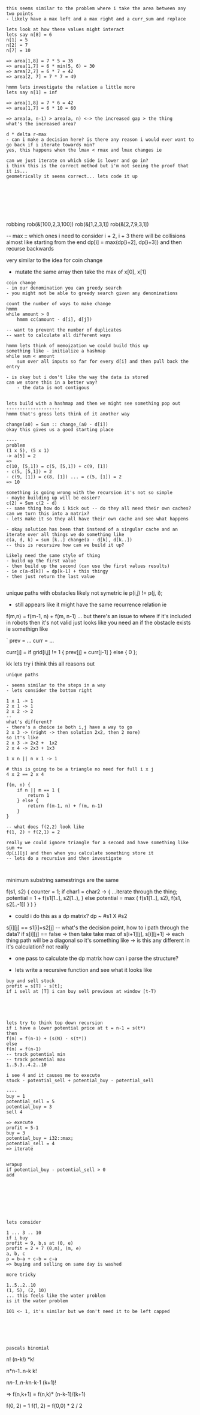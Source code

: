 ```

this seems similar to the problem where i take the area between any two points
- likely have a max left and a max right and a curr_sum and replace

lets look at how these values might interact
lets say n[8] = 6
n[1] = 5
n[2] = 7
n[7] = 10

=> area[1,8] = 7 * 5 = 35
=> area[1,7] = 6 * min(5, 6) = 30
=> area[2,7] = 6 * 7 = 42 
=> area[2, 7] = 7 * 7 = 49

hmmm lets investigate the relation a little more
lets say n[1] = inf

=> area[1,8] = 7 * 6 = 42
=> area[1,7] = 6 * 10 = 60

=> area(a, n-1) > area(a, n) <-> the increased gap > the thing
what's the increased area?

d * delta r-max
- can i make a decision here? is there any reason i would ever want to go back if i iterate towards min?
yes, this happens when the lmax < rmax and lmax changes ie

can we just iterate on which side is lower and go in?
i think this is the correct method but i'm not seeing the proof that it is...
geometrically it seems correct... lets code it up 








```
robbing
rob(&[100,2,3,100])
rob(&[1,2,3,1])
rob(&[2,7,9,3,1])

-- max ::
which ones i need to consider
i + 2, i + 3
there will be collisions
almost like starting from the end
dp[i] = max(dp[i+2], dp[i+3])
and then recurse backwards

very similar to the idea for coin change
- mutate the same array
then take the max of x[0], x[1]








```
coin change
- in our denomination you can greedy search
- you might not be able to greedy search given any denominations

count the number of ways to make change
hmmm
while amount > 0
    hmmm cc(amount - d[i], d[j])

-- want to prevent the number of duplicates
-- want to calculate all different ways

hmmm lets think of memoization we could build this up
something like - initialize a hashmap
while sum < amount
    sum over all inputs so far for every d[i] and then pull back the entry

- is okay but i don't like the way the data is stored
can we store this in a better way?
    - the data is not contigous


lets build with a hashmap and then we might see something pop out
--------------------
hmmm that's gross lets think of it another way

change(a0) = Sum :: change_(a0 - d[i])
okay this gives us a good starting place

----
problem 
(1 x 5), (5 x 1)
-> a[5] = 2
=>
c(10, [5,1]) = c(5, [5,1]) + c(9, [1])
- c(5, [5,1]) = 2
- c(9, [1]) = c(8, [1]) ... = c(5, [1]) = 2
=> 10

something is going wrong with the recursion it's not so simple
- maybe building up will be easier?
c(2) = Sum c(2 - d) 
-- same thing how do i kick out -- do they all need their own caches?
can we turn this into a matrix?
- lets make it so they all have their own cache and see what happens

- okay solution has been that instead of a singular cache and an iterate over all things we do something like
c(a, d, k) = sum [k..] change(a - d[k], d[k..])
-- this is recursive how can we build it up?

Likely need the same style of thing
- build up the first value
- then build up the second (can use the first values results)
- ie c(a-d[k]) = dp[k-1] + this thingy
- then just return the last value


```
unique paths with obstacles
likely not symetric ie p(i,j) != p(j, i);
- still appears like it might have the same recurrence relation ie

f(m,n) = f(m-1, n) + f(m, n-1)
... but there's an issue to where if it's included in robots then it's not valid
just looks like you need an if the obstacle exists ie somethign like

`
prev = ...
curr = ...

curr[j] = if grid[i,j] != 1 {
    prev[j] + curr[j-1]
} else {
    0
};

kk lets try i think this all reasons out 


```
unique paths

- seems similar to the steps in a way
- lets consider the bottom right

1 x 1 -> 1
2 x 1 -> 1
2 x 2 -> 2
--
what's different?
- there's a choice ie both i,j have a way to go
2 x 3 -> (right -> then solution 2x2, then 2 more)
so it's like
2 x 3 -> 2x2 +  1x2
2 x 4 -> 2x3 + 1x3

1 x n || n x 1 -> 1

# this is going to be a triangle no need for full i x j
4 x 2 == 2 x 4

f(m, n) {
    if n || m == 1 {
        return 1
    } else {
        return f(m-1, n) + f(m, n-1)
    }
}

-- what does f(2,2) look like
f(1, 2) + f(2,1) = 2

really we could ignore triangle for a second and have something like
sum +=
dp[i][j] and then when you calculate something store it
-- lets do a recursive and then investigate



```
minimum substring
samestrings are the same 

f(s1, s2) {
    counter = 1;
    if char1 = char2 -> {
        ...iterate through the thing;
        potential = 1 + f(s1[1..], s2[1..),
    } else 
        potential = max (
            f(s1[1..], s2),
            f(s1, s2[..-1])
        }
    )
}

- could i do this as a dp matrix?
dp ~ #s1 X #s2

s[i][j] == s1[i]=s2[j]
-- what's the decision point, how to i path through the data?
if s[i][j] == false -> then take take max of
s[i+1][j], s[i][j+1]
-> each thing path will be a diagonal
so it's something like
-> is this any different in it's calculation?
not really

- one pass to calculate the dp matrix
how can i parse the structure?

- lets write a recursive function and see what it looks like


```
buy and sell stock
profit = s[T] - s[t];
if i sell at [T] i can buy sell previous at window [t-T)





lets try to think top down recursion
if i have a lower potential price at t = n-1 = s(t*)
then
f(n) = f(n-1) + (s(N) - s(t*))
else
f(n) = f(n-1)
-- track potential min
-- track potential max
1..5.3..4.2..10

i see 4 and it causes me to execute
stock - potential_sell + potential_buy - potential_sell 

----
buy = 1
potential_sell = 5
potential_buy = 3
sell 4

=> execute
profit = 5-1
buy = 3
potential_buy = i32::max;
potential_sell = 4
=> iterate


wrapup
if potential_buy - potential_sell > 0
add








lets consider

1 ... 3 .. 10
if i buy
profit = 9, b,s at (0, e)
profit = 2 + 7 (0,m), (m, e)
a, b, c
p = b-a + c-b = c-a
=> buying and selling on same day is washed

more tricky

1..5..2..10
(1, 5), (2, 10)
... this feels like the water problem
is it the water problem 

101 <- 1, it's similar but we don't need it to be left capped






pascals binomial
```
n!
(n-k!) *k!

n*n-1..n-k
k!

n*n-1..n-k*n-k-1
(k+1)!

=> f(n,k+1) = f(n,k)* (n-k-1)/(k+1)


f(0, 2) = 1
f(1, 2) = f(0,0) * 2 / 2


```
